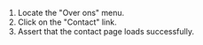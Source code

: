1. Locate the "Over ons" menu.
2. Click on the "Contact" link.
3. Assert that the contact page loads successfully.